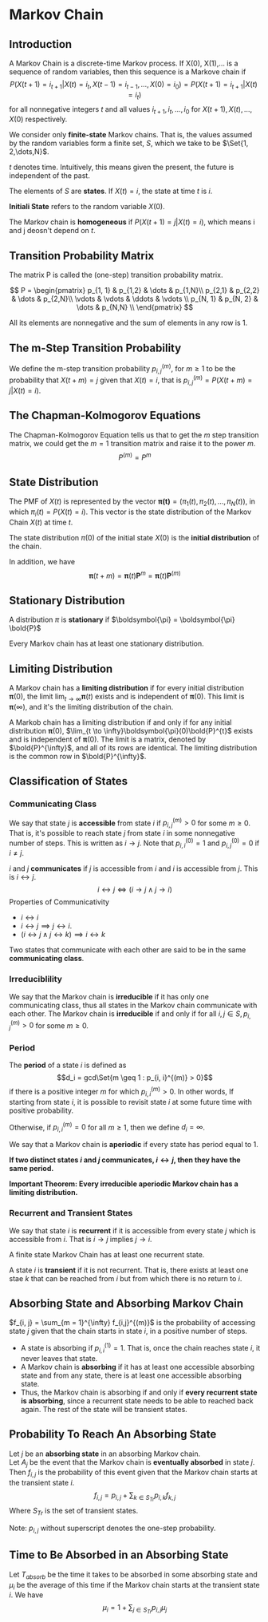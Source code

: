 # Markov Chain
## Introduction
A Markov Chain is a discrete-time Markov process. If X(0), X(1),... is a sequence of random variables, then this sequence is a Markove chain if
$$P(X(t+1) = i_{t+1}|X(t) = i_{t}, X(t-1) = i_{t-1},\dots,X(0)=i_{0})= P(X(t+1)=i_{t+1}|X(t)=i_{t})$$
for all nonnegative integers $t$ and all values $i_{t+1}, i_{t},\dots,i_{0}$ for $X(t + 1), X(t),\dots, X(0)$ respectively.

We consider only **finite-state** Markov chains. That is, the values assumed by the random variables form a finite set, $S$, which we take to be $\Set{1, 2,\dots,N}$.

$t$ denotes time. Intuitively, this means given the present, the future is independent of the past.

The elements of $S$ are **states**. If $X(t) = i$, the state at time $t$ is $i$.

**Initiali State** refers to the random variable $X(0)$.

The Markov chain is **homogeneous** if $P(X(t+1) = j|X(t)=i)$, which means i and j deosn't depend on $t$.

## Transition Probability Matrix
The matrix P is called the (one-step) transition probability matrix.

$$
P =
\begin{pmatrix}
p_{1, 1} & p_{1,2} & \dots & p_{1,N}\\
p_{2,1} & p_{2,2} & \dots & p_{2,N}\\
\vdots & \vdots & \ddots & \vdots \\
p_{N, 1} & p_{N, 2} & \dots & p_{N,N} \\
\end{pmatrix}
$$

All its elements are nonnegative and the sum of elements in any row is 1.

## The m-Step Transition Probability
We define the m-step transition probability $p_{i, j}^{(m)}$, for $m \geq 1$ to be the probability that $X(t + m) = j$ given that $X(t) = i$, that is $p_{i, j}^{(m)} = P(X(t + m) = j | X(t) = i)$.

## The Chapman-Kolmogorov Equations
The Chapman-Kolmogorov Equation tells us that to get the $m$ step transition matrix, we could get the $m = 1$ transition matrix and raise it to the power $m$.
$$P^{(m)} = P^{m}$$

## State Distribution
The PMF of $X(t)$ is represented by the vector $\boldsymbol{\pi(t)} = (\pi_1(t), \pi_2(t),\dots, \pi_{N}(t))$, in which $\pi_{i}(t) = P(X(t) = i)$. This vector is the state distribution of the Markov Chain $X(t)$ at time $t$.

The state distribution $\pi(0)$ of the initial state $X(0)$ is the **initial distribution** of the chain.

In addition, we have
$$\boldsymbol{\pi}(t+m) = \boldsymbol{\pi}(t)\boldsymbol{P}^{m}=\boldsymbol{\pi}(t)\boldsymbol{P}^{(m)}$$

## Stationary Distribution
A distribution $\pi$ is **stationary** if $\boldsymbol{\pi} = \boldsymbol{\pi} \bold{P}$

Every Markov chain has at least one stationary distribution.

## Limiting Distribution
A Markov chain has a **limiting distribution** if for every initial distribution $\boldsymbol{\pi}(0)$, the limit $\lim_{t \to \infty} \boldsymbol{\pi}(t)$ exists and is independent of $\boldsymbol{\pi}(0)$.
This limit is $\boldsymbol{\pi}(\infty)$, and it's the limiting distribution of the chain.

A Markob chain has a limiting distribution if and only if for any initial distribution $\boldsymbol{\pi}(0)$, $\lim_{t \to \infty}\boldsymbol{\pi}(0)\bold{P}^{t}$ exists and is independent of $\boldsymbol{\pi}(0)$.
The limit is a matrix, denoted by $\bold{P}^{\infty}$, and all of its rows are identical. The limiting distribution is the common row in $\bold{P}^{\infty}$.

## Classification of States
### Communicating Class
We say that state $j$ is **accessible** from state $i$ if $p_{i, j}^{(m)} > 0$ for some $m \geq 0$. That is, it's possible
to reach state $j$ from state $i$ in some nonnegative number of steps. This is written as $i \to j$. 
Note that $p_{i, i}^{(0)} = 1$ and $p_{i, j}^{(0)} = 0$ if $i \neq j$.

$i$ and $j$ **communicates** if $j$ is accessible from $i$ and $i$ is accessible from $j$. This is $i \leftrightarrow j$.
$$i \leftrightarrow j \iff (i \rightarrow j \land j \rightarrow i)$$
Properties of Communicativity
* $i \leftrightarrow i$
* $i \leftrightarrow j \implies j \leftrightarrow i$.
* $(i \leftrightarrow j \land  j \leftrightarrow k) \implies i \leftrightarrow k$

Two states that communicate with each other are said to be in the same **communicating class**.

### Irreduciblility
We say that the Markov chain is **irreducible** if it has only one communicating class, thus all states in the Markov chain communicate with each other.
The Markov chain is **irreducible** if and only if for all $i, j \in S, p_{i,j}^{(m)} > 0$ for some $m \geq 0$.

### Period
The **period** of a state $i$ is defined as
$$d_i = gcd\Set{m \geq 1 : p_{i, i}^{(m)} > 0}$$
if there is a positive integer $m$ for which $p_{i, i}^{(m)} > 0$.
In other words, 
If starting from state $i$, it is possible to revisit state $i$ at some future time with positive probability.

Otherwise, if $p_{i, i}^{(m)} = 0$ for all $m \geq 1$, then we define $d_i = \infty$.

We say that a Markov chain is **aperiodic** if every state has period equal to 1.

**If two distinct states $i$ and $j$ communicates, $i \leftrightarrow j$, then they have the same period.**

**Important Theorem: Every irreducible aperiodic Markov chain has a limiting distribution.**

### Recurrent and Transient States
We say that state $i$ is **recurrent** if it is accessible from every state $j$ which is accessible from $i$. That is $i \to j$ implies $j \to i$.

A finite state Markov Chain has at least one recurrent state.

A state $i$ is **transient** if it is not recurrent. That is, there exists at least one stae $k$ that can be reached from $i$ but from which there is no return to $i$.


## Absorbing State and Absorbing Markov Chain
$f_{i, j} = \sum_{m = 1}^{\infty} f_{i,j}^{(m)}$ is the probability of accessing state $j$ given that the chain starts in state $i$, in a positive number of steps.

* A state is absorbing if $p_{i,i}^{(1)} = 1$. That is, once the chain reaches state $i$, it never leaves that state.
* A Markov chain is **absorbing** if it has at least one accessible absorbing state and from any state, there is at least one accessible absorbing state.
* Thus, the Markov chain is absorbing if and only if **every recurrent state is absorbing**, since a recurrent state needs to be able to reached back again.
The rest of the state will be transient states.

## Probability To Reach An Absorbing State
Let $j$ be an **absorbing state** in an absorbing Markov chain. 
<br>Let $A_j$ be the event that the Markov chain is **eventually absorbed** in state $j$.
Then $f_{i,j}$ is the probability of this event given that the Markov chain starts at the transient state $i$.
$$f_{i,j} = p_{i, j} + \sum_{k \in S_{Tr}}p_{i, k} f_{k, j}$$
Where   $S_{Tr}$ is the set of transient states.

Note: $p_{i, j}$ without superscript denotes the one-step probability.

## Time to Be Absorbed in an Absorbing State
Let $T_{absorb}$ be the time it takes to be absorbed in some absorbing state and $\mu_i$ be the average of this time if the Markov chain starts at the transient state $i$. We have
$$\mu_i = 1 + \sum_{j \in S_{Tr}}p_{i,j}\mu_{j}$$
